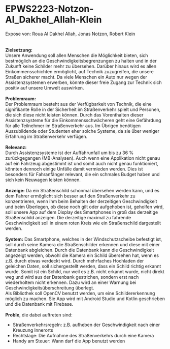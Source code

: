 # EPWS2223-Notzon-Al_Dakhel_Allah-Klein
Expose von: Roua Al Dakhel Allah, Jonas Notzon, Robert Klein </br>
</br>
</br>
<b>Zielsetzung:</b> 
</br>
Unsere Anwendung soll allen Menschen die Möglichkeit bieten, sich bestmöglich an die Geschwindigkeitsbegrenzungen zu halten und in der Zukunft keine Schilder mehr zu übersehen. Darüber hinaus wird es allen Einkommensschichten ermöglicht, auf Technik zuzugreifen, die unsere Straßen sicherer macht. Da viele Menschen ein Auto nur wegen der Assistenzsystemen erwerben, könnte dieser freie Zugang zur Technik sich positiv auf unsere Umwelt auswirken. 
</br>
</br>
<b>Problemraum:</b> 
</br>
Der Problemraum besteht aus der Verfügbarkeit von Technik, die eine signifikante Rolle in der Sicherheit im Straßenverkehr spielt und Personen, die sich diese nicht leisten können. Durch das Vorenthalten dieser Assistenzsysteme für die Einkommensschwächeren geht eine Gefährdung für alle Teilnehmer im Straßenverkehr aus. Im Übrigen benötigen Auszubildende oder Studenten eher solche Systeme, da sie über weniger Erfahrung im Straßenverkehr verfügen. 
</br>
</br>
<b>Relevanz:</b> 
</br>
Durch Assistenzsysteme ist der Auffahrunfall um bis zu 36 % zurückgegangen (MB-Analysen). Auch wenn eine Applikation nicht genau auf ein Fahrzeug abgestimmt ist und somit auch nicht genau funktioniert, könnten dennoch einige Unfälle damit vermieden werden. Dies ist besonders für Fahranfänger relevant, die ein schmales Budget haben und sich kein Neuwagen leisten können.
</br>
</br>
<b>Anzeige:</b> 
Da ein Straßenschild schonmal übersehen werden kann, und es dem Fahrer ermöglicht sich besser auf den Straßenverkehr zu konzentrieren, wenn ihm beim Behalten der derzeitigen Geschwindigkeit und beim Überlegen, ob diese noch gilt oder aufgehoben ist, geholfen wird, soll unsere App auf dem Display des Smartphones in groß das derzeitige Straßenschild anzeigen. Die derzeitige maximal zu fahrende Geschwindigkeit soll in einem roten Kreis wie ein Straßenschild dargestellt werden.
</br>
</br>
<b>System:</b> 
Das Smartphone, welches in der Windschutzscheibe befestigt ist, soll durch seine Kamera die Straßenschilder erkennen und diese mit einer Datenbank abgleichen. Durch die Datenbank kann die Geschwindigkeit angezeigt werden, obwohl die Kamera ein Schild übersehen hat, wenn es z.B. durch etwas verdeckt wird. Durch mehrfaches Hochladen der geleichen Daten, soll sichergestellt werden, dass ein Schild richtig erkannt wurde. Somit ist ein Schild, nur weil es z.B. nicht erkannt wurde, nicht direkt weg und wird aus der Datenbank gestrichen, sondern erst nach wiederholtem nicht erkennen. Dazu wird an einer Warnung bei Geschwindigkeitsüberschreitung überlegt.
</br>
Als Bibliothek soll OpenCV benutzt werden, um eine Schildererkennung möglich zu machen. Sie App wird mit Android Studio und Kotlin geschrieben und die Datenbank mit Firebase.
</br>
</br>
<b>Proble</b>, die dabei auftreten sind:
- Straßenverkehrsregeln: z.B. aufheben der Geschwindigkeit nach einer Kreuzung Innerorts
- Rechtslage: Die Aufnahme des Straßenverkehrs durch eine Kamera
- Handy am Steuer: Wann darf die App benutzt werden
</br>


